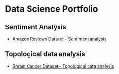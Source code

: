 # Data Science Portfolio

## Sentiment Analysis
* [Amazon Reviews Dataset - Sentiment analysis](https://github.com/romiebanerjee/Portfolio-/blob/master/plots.ipynb)

## Topological data analysis
* [Breast Cancer Dataset - Topological data analysis](https://github.com/romiebanerjee/Portfolio-/blob/master/Breast_Cancer_Dataset.ipynb)

